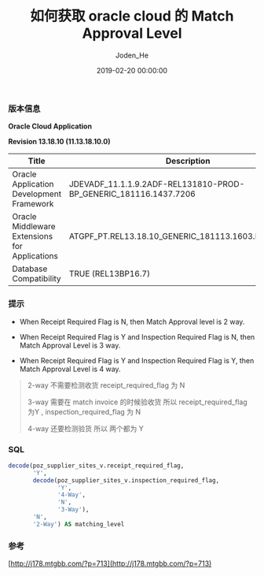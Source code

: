 ﻿---
date: 2019-02-20 00:00:00
title: 如何获取 oracle cloud 的 Match Approval Level
author: Joden_He
tags: 
  - Oracle Cloud
  - Match Approval Level
categories: 
  - Oracle Cloud
description: oracle cloud 中后台表是通过 receipt_required_flag inspection_required_flag 两个字段的关系获取 Match Approval Level 的值，po, supplier, supplier site 获取的原理同样
---



### 版本信息

**Oracle Cloud Application**

**Revision 13.18.10 (11.13.18.10.0)**

| Title                                         | Description                                                  |
| --------------------------------------------- | ------------------------------------------------------------ |
| Oracle Application Development Framework      | JDEVADF_11.1.1.9.2ADF-REL131810-PROD-BP_GENERIC_181116.1437.7206 |
| Oracle Middleware Extensions for Applications | ATGPF_PT.REL13.18.10_GENERIC_181113.1603.REL13BP16.7         |
| Database Compatibility                        | TRUE (REL13BP16.7)                                           |



### 提示

- When Receipt Required Flag is N, then Match Approval level is 2 way.

- When Receipt Required Flag is Y and Inspection Required Flag is N, then Match Approval Level is 3 way.

- When Receipt Required Flag is Y and Inspection Required Flag is Y, then Match Approval Level is 4 way.

> 2-way 不需要检测收货 receipt_required_flag 为 N
>
> 3-way 需要在 match invoice 的时候验收货 所以 receipt_required_flag 为Y , inspection_required_flag 为 N
>
> 4-way 还要检测验货 所以 两个都为 Y

### SQL

```sql
decode(poz_supplier_sites_v.receipt_required_flag,
       'Y',
       decode(poz_supplier_sites_v.inspection_required_flag,
              'Y',
              '4-Way',
              'N',
              '3-Way'),
       'N',
       '2-Way') AS matching_level
```

### 参考

[http://j178.mtgbb.com/?p=713](http://j178.mtgbb.com/?p=713)



